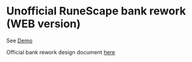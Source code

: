 # Unofficial RuneScape bank rework (WEB version)
See [Demo](https://rscord.github.io/rs-bank/)

Official bank rework design document [here](http://services.runescape.com/m=forum/l=0/sl=0/forums.ws?16,17,47,65858594)